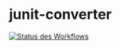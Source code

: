# junit-converter


[![Status des Workflows](https://img.shields.io/github/actions/workflow/status/sseidelmann/junit-converter/main.yml?branch=main)](https://github.com/sseidelmann/junit-converter/actions)

